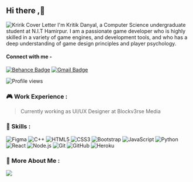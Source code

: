## Hi there ,👋
![Kririk Cover Letter](https://iili.io/HORyd8v.png)
I'm Kritik Danyal, a Computer Science undergraduate student at N.I.T Hamirpur. I am a passionate game developer who is highly skilled in a variety of game engines, and development tools, and who has a deep understanding of game design principles and player psychology.

#### Connect with me -
[![Behance Badge](https://img.shields.io/badge/-kritik-blue?style=flat-square&logo=Behance&logoColor=white&link=https://www.behance.net/kritik221)](https://www.behance.net/kritik221)
[![Gmail Badge](https://img.shields.io/badge/-kritikal070@gmail.com-c14438?style=flat-square&logo=Gmail&logoColor=white&link=mailto:kritikal070@gmail.com)](mailto:kritikal070@gmail.com) 

![Profile views](https://komarev.com/ghpvc/KriTiCal007)


### :video_game: Work Experience :
> Currently working as UI/UX Designer at Blockv3rse Media

### 🥇 Skills :
![Figma](https://img.shields.io/badge/-Figma-A020F0?style=flat-square&logo=figma)
![C++](https://img.shields.io/badge/-C++-00599C?style=flat-square&logo=c)
![HTML5](https://img.shields.io/badge/-HTML5-E34F26?style=flat-square&logo=html5&logoColor=white)
![CSS3](https://img.shields.io/badge/-CSS3-1572B6?style=flat-square&logo=css3)
![Bootstrap](https://img.shields.io/badge/-Bootstrap-563D7C?style=flat-square&logo=bootstrap)
![JavaScript](https://img.shields.io/badge/-JavaScript-black?style=flat-square&logo=javascript)
![Python](https://img.shields.io/badge/Python-black?style=flat-square&logo=python)
![React](https://img.shields.io/badge/-React-black?style=flat-square&logo=react)
![Node.js](https://img.shields.io/badge/-Node.js-49CB41?style=flat-square&logo=node.js)
![Git](https://img.shields.io/badge/-Git-black?style=flat-square&logo=git)
![GitHub](https://img.shields.io/badge/-GitHub-181717?style=flat-square&logo=github)
![Heroku](https://img.shields.io/badge/-Heroku-430098?style=flat-square&logo=heroku)


### 🥷 More About Me :
<img src="https://github-readme-stats.vercel.app/api?username=KriTiCal007&&show_icons=true&&hide_border=false&&theme=midnight-purple&&count_private=true"/>
